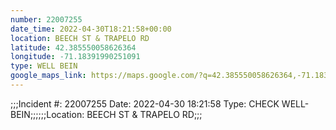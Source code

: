 ```yaml
---
number: 22007255
date_time: 2022-04-30T18:21:58+00:00
location: BEECH ST & TRAPELO RD
latitude: 42.385550058626364
longitude: -71.18391990251091
type: WELL BEIN
google_maps_link: https://maps.google.com/?q=42.385550058626364,-71.18391990251091
---
```


;;;Incident #: 22007255  Date: 2022-04-30 18:21:58   Type: CHECK WELL-BEIN;;;;;;Location: BEECH ST & TRAPELO RD;;;
